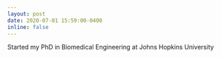 ```yaml
---
layout: post
date: 2020-07-01 15:59:00-0400
inline: false
---
```


Started my PhD in Biomedical Engineering at Johns Hopkins University
